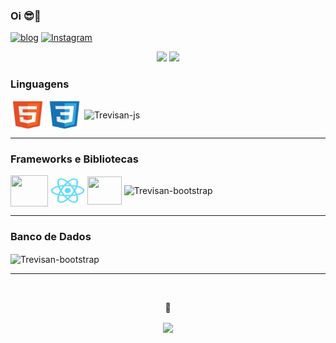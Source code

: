 ### Oi 😎🤙</br>


[![blog](https://img.shields.io/badge/LinkedIn-0077B5?style=for-the-badge&logo=linkedin&logoColor=white)](https://www.linkedin.com/in/gabriel-trevisan-ribeiro-64434b305/)
[![Instagram](https://img.shields.io/badge/Instagram-E4405F?style=for-the-badge&logo=instagram&logoColor=white)](https://www.instagram.com/g.trevisanrb/)
<div align="center">
<img height="165" src="https://github-readme-stats.vercel.app/api?username=gTrevisanz&show_icons=true&theme=chartreuse-dark&include_all_commits=true&count_private=true"/>
<img height="165" src="https://github-readme-stats.vercel.app/api/top-langs/?username=gTrevisanz&layout=compact&langs_count=10&theme=chartreuse-dark"/>
</div>

### Linguagens

  <div display="flex">
  <img align="center" alt="Trevisan-HTML" height="45" width="55" src="https://raw.githubusercontent.com/devicons/devicon/master/icons/html5/html5-original.svg">
  <img align="center" alt="Trevisan-CSS" height="45" width="55" src="https://raw.githubusercontent.com/devicons/devicon/master/icons/css3/css3-original.svg">
  <img align="center" alt="Trevisan-js" height="45" width="55" src="https://cdn.jsdelivr.net/gh/devicons/devicon@latest/icons/javascript/javascript-original.svg">
<hr>
    
### Frameworks e Bibliotecas

  <img  align="center" height="50" width="60" src="https://github.com/user-attachments/assets/a10490ec-c628-43cb-8b05-909afff0bc91" />
  <img align="center" alt="Trevisan-react" height="45" width="55" src="https://raw.githubusercontent.com/devicons/devicon/master/icons/react/react-original.svg">
  <img  align="center" height="45" width="55" src="https://cdn.jsdelivr.net/gh/devicons/devicon@latest/icons/tailwindcss/tailwindcss-original.svg" />
  <img align="center" alt="Trevisan-bootstrap" height="45" width="55" src="https://cdn.jsdelivr.net/gh/devicons/devicon@latest/icons/bootstrap/bootstrap-original.svg"> 
  
 <hr>

### Banco de Dados

  <img align="center" alt="Trevisan-bootstrap" height="45" width="55" src="https://cdn.jsdelivr.net/gh/devicons/devicon@latest/icons/postgresql/postgresql-original.svg"> 
 
<hr>
</div>

<div align="center">
<br><p align="centre"><b>👀</b></p>  
<p align="center"><img align="center" src="https://profile-counter.glitch.me/{gTrevisanz}/count.svg" /></p> 
<br></div>




